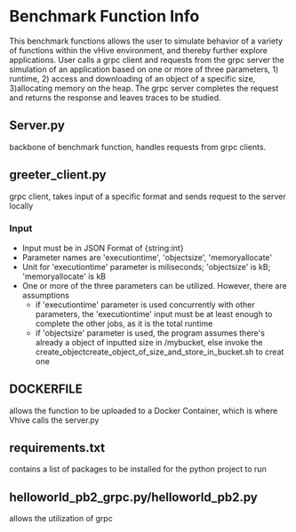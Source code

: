 # Benchmark Function Info
This benchmark functions allows the user to simulate behavior of a variety of functions within the vHive environment, and thereby further explore applications. User calls a grpc client and requests from the grpc server the simulation of an application based on one or more of three parameters, 1) runtime, 2) access and downloading of an object of a specific size, 3)allocating memory on the heap. The grpc server completes the request and returns the response and leaves traces to be studied.


## Server.py 
backbone of benchmark function, handles requests from grpc clients. 

## greeter_client.py 
grpc client, takes input of a specific format and sends request to the server locally

### Input
- Input must be in JSON Format of {string:int}
- Parameter names are 'executiontime', 'objectsize', 'memoryallocate'
- Unit for 'executiontime' parameter is miliseconds; 'objectsize' is kB; 'memoryallocate' is kB
- One or more of the three parameters can be utilized. However, there are assumptions
  - if 'executiontime' parameter is used concurrently with other parameters, the 'executiontime' input must be at least enough to complete the other jobs, as it is the total runtime
  - if 'objectsize' parameter is used, the program assumes there's already a object of inputted size in /mybucket, else invoke the create_objectcreate_object_of_size_and_store_in_bucket.sh to creat one

## DOCKERFILE 
allows the function to be uploaded to a Docker Container, which is where Vhive calls the server.py

## requirements.txt
contains a list of packages to be installed for the python project to run

## helloworld_pb2_grpc.py/helloworld_pb2.py 
allows the utilization of grpc
